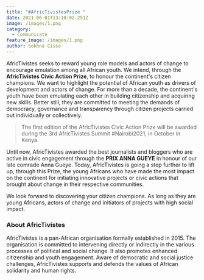 ```yaml
---
title: "#AfricTivistesPrize "
date: 2021-06-01T13:10:02.251Z
image: /images/1.png
category:
  - Communicate
feature_image: /images/1.png
author: Sokhna Cisse
---
```

AfricTivistes seeks to reward young role models and actors of change to encourage emulation among all African youth. We intend, through the **AfricTivistes Civic Action Prize**, to honour the continent's citizen champions. We want to highlight the potential of African youth as drivers of development and actors of change. For more than a decade, the continent's youth have been emulating each other in building citizenship and acquiring new skills. Better still, they are committed to meeting the demands of democracy, governance and transparency through citizen projects carried out individually or collectively.

> The first edition of the AfricTivistes Civic Action Prize will be awarded during the 3rd AfricTivistes Summit #Nairobi2021, in October in Kenya.

Until now, AfricTivistes awarded the best journalists and bloggers who are active in civic engagement through the **PRIX ANNA GUEYE** in honour of our late comrade Anna Gueye. Today, AfricTivistes is going a step further to lift up, through this Prize, the young Africans who have made the most impact on the continent for initiating innovative projects or civic actions that brought about change in their respective communities.

We look forward to discovering your citizen champions. As long as they are young Africans, actors of change and initiators of projects with high social impact.

### About AfricTivistes

AfricTivistes is a pan-African organisation formally established in 2015. The organisation is committed to intervening directly or indirectly in the various processes of political and social change. It  also promotes enhanced citizenship and youth engagement. Aware of democratic and social justice challenges, AfricTivistes supports and defends the values of African solidarity and human rights.